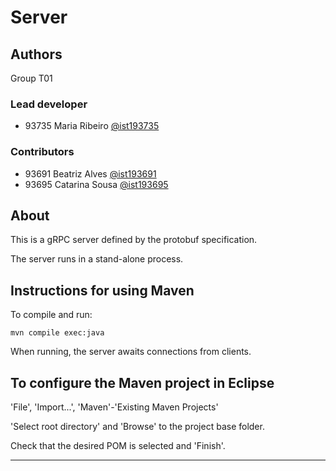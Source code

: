 # Server


## Authors

Group T01

### Lead developer 
* 93735 Maria Ribeiro [@ist193735](https://git.rnl.tecnico.ulisboa.pt/ist193735)

### Contributors
* 93691 Beatriz Alves [@ist193691](https://git.rnl.tecnico.ulisboa.pt/ist193691)
* 93695 Catarina Sousa [@ist193695](https://git.rnl.tecnico.ulisboa.pt/ist193695)

## About

This is a gRPC server defined by the protobuf specification.

The server runs in a stand-alone process.


## Instructions for using Maven

To compile and run:

```
mvn compile exec:java
```

When running, the server awaits connections from clients.


## To configure the Maven project in Eclipse

'File', 'Import...', 'Maven'-'Existing Maven Projects'

'Select root directory' and 'Browse' to the project base folder.

Check that the desired POM is selected and 'Finish'.


----

